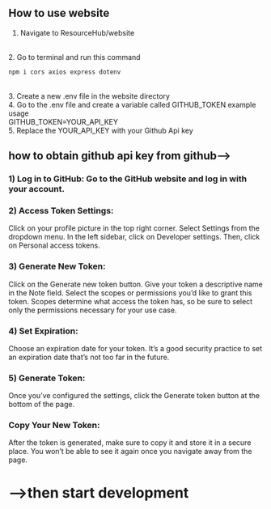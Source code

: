 <h2>How to use website</h2>


1. Navigate to ResourceHub/website
<br>
2. Go to terminal and run this command


```javascript 
npm i cors axios express dotenv
```
<br>
3. Create a new .env file in the website directory
<br>
4. Go to the .env file and create a variable  called GITHUB_TOKEN
example usage
<br>
GITHUB_TOKEN=YOUR_API_KEY
<br>
5. Replace the YOUR_API_KEY with your Github Api key


<br>
<h2>how to obtain github api key from github--></h2>

<h3> 1) Log in to GitHub: Go to the GitHub website and log in with your account.</h3>

<h3> 2) Access Token Settings:</h3>
Click on your profile picture in the top right corner.
Select Settings from the dropdown menu.
In the left sidebar, click on Developer settings.
Then, click on Personal access tokens.

<h3> 3) Generate New Token:</h3>
Click on the Generate new token button.
Give your token a descriptive name in the Note field.
Select the scopes or permissions you’d like to grant this token. Scopes determine what access the token has, so be sure to select only the permissions necessary for your use case.

<h3> 4) Set Expiration:</h3>
Choose an expiration date for your token. It’s a good security practice to set an expiration date that’s not too far in the future.

<h3> 5) Generate Token:</h3>
Once you’ve configured the settings, click the Generate token button at the bottom of the page.

<h3> Copy Your New Token:</h3>
After the token is generated, make sure to copy it and store it in a secure place. You won’t be able to see it again once you navigate away from the page.

<h1>-->then start development </h1>
